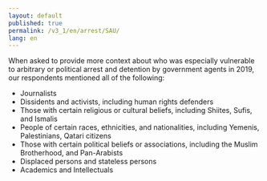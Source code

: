 ```yaml
---
layout: default
published: true
permalink: /v3_1/en/arrest/SAU/
lang: en
---
```


When asked to provide more context about who was especially vulnerable to arbitrary or political arrest and detention by government agents in 2019, our respondents mentioned all of the following:
- Journalists 
- Dissidents and activists, including human rights defenders  
- Those with certain religious or cultural beliefs, including Shiites, Sufis, and Ismalis 
- People of certain races, ethnicities, and nationalities, including Yemenis, Palestinians, Qatari citizens
- Those with certain political beliefs or associations, including the Muslim Brotherhood, and Pan-Arabists 
- Displaced persons and stateless persons  
- Academics and Intellectuals 

 

